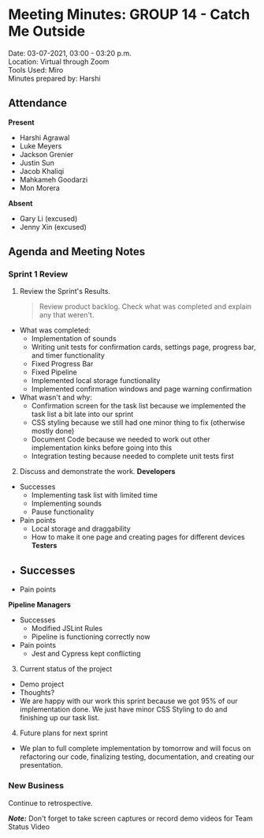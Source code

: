 # Meeting Minutes: GROUP 14 - **Catch Me Outside**
Date: 03-07-2021, 03:00 - 03:20 p.m.  
Location: Virtual through Zoom   
Tools Used: Miro  
Minutes prepared by: Harshi

## Attendance
**Present**
- Harshi Agrawal
- Luke Meyers 
- Jackson Grenier
- Justin Sun 
- Jacob Khaliqi
- Mahkameh Goodarzi
- Mon Morera

**Absent**
- Gary Li (excused)
- Jenny Xin (excused)


## Agenda and Meeting Notes
### Sprint 1 Review
1. Review the Sprint's Results.
   > Review product backlog. Check what was completed and explain any that weren't.
- What was completed:
  - Implementation of sounds
  - Writing unit tests for confirmation cards, settings page, progress bar, and timer functionality
  - Fixed Progress Bar
  - Fixed Pipeline
  - Implemented local storage functionality
  - Implemented confirmation windows and page warning confirmation
- What wasn't and why:
  - Confirmation screen for the task list because we implemented the task list a bit late into our sprint
  - CSS styling because we still had one minor thing to fix (otherwise mostly done)
  - Document Code because we needed to work out other implementation kinks before going into this
  - Integration testing because needed to complete unit tests first

2. Discuss and demonstrate the work.
**Developers**    
- Successes
  - Implementing task list with limited time    
  - Implementing sounds    
  - Pause functionality    
- Pain points
  - Local storage and draggability   
  - How to make it one page and creating pages for different devices    
**Testers**
- Successes
  - 
- Pain points


**Pipeline Managers**
- Successes     
  - Modified JSLint Rules      
  - Pipeline is functioning correctly now     
- Pain points     
  - Jest and Cypress kept conflicting       

3. Current status of the project
- Demo project
- Thoughts?
 - We are happy with our work this sprint because we got 95% of our implementation done. We just have minor CSS Styling to do and finishing up our task list.

4. Future plans for next sprint
- We plan to full complete implementation by tomorrow and will focus on refactoring our code, finalizing testing, documentation, and creating our presentation.

### New Business
Continue to retrospective.

***Note:*** Don't forget to take screen captures or record demo videos for Team Status Video
